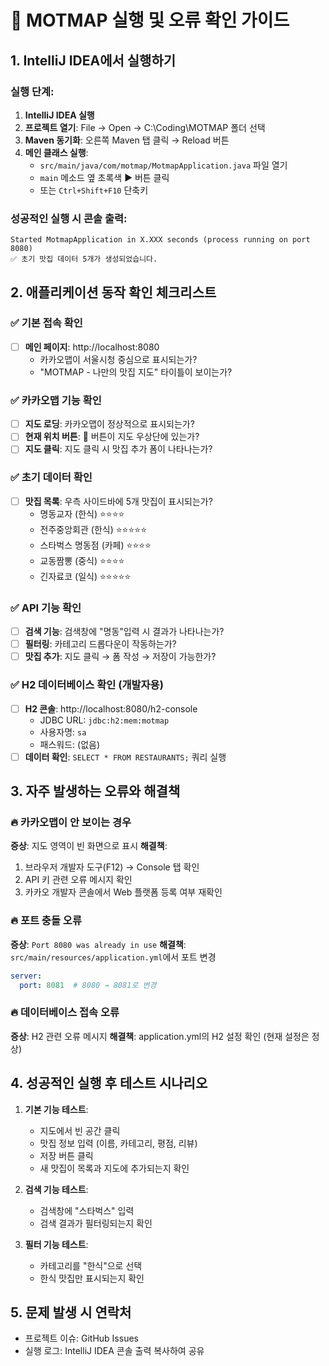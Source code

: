 # 🚀 MOTMAP 실행 및 오류 확인 가이드

## 1. IntelliJ IDEA에서 실행하기

### 실행 단계:
1. **IntelliJ IDEA 실행**
2. **프로젝트 열기**: File → Open → C:\Coding\MOTMAP 폴더 선택
3. **Maven 동기화**: 오른쪽 Maven 탭 클릭 → Reload 버튼
4. **메인 클래스 실행**: 
   - `src/main/java/com/motmap/MotmapApplication.java` 파일 열기
   - `main` 메소드 옆 초록색 ▶️ 버튼 클릭
   - 또는 `Ctrl+Shift+F10` 단축키

### 성공적인 실행 시 콘솔 출력:
```
Started MotmapApplication in X.XXX seconds (process running on port 8080)
✅ 초기 맛집 데이터 5개가 생성되었습니다.
```

## 2. 애플리케이션 동작 확인 체크리스트

### ✅ 기본 접속 확인
- [ ] **메인 페이지**: http://localhost:8080
  - 카카오맵이 서울시청 중심으로 표시되는가?
  - "MOTMAP - 나만의 맛집 지도" 타이틀이 보이는가?

### ✅ 카카오맵 기능 확인
- [ ] **지도 로딩**: 카카오맵이 정상적으로 표시되는가?
- [ ] **현재 위치 버튼**: 📍 버튼이 지도 우상단에 있는가?
- [ ] **지도 클릭**: 지도 클릭 시 맛집 추가 폼이 나타나는가?

### ✅ 초기 데이터 확인
- [ ] **맛집 목록**: 우측 사이드바에 5개 맛집이 표시되는가?
  - 명동교자 (한식) ⭐⭐⭐⭐
  - 전주중앙회관 (한식) ⭐⭐⭐⭐⭐
  - 스타벅스 명동점 (카페) ⭐⭐⭐⭐
  - 교동짬뽕 (중식) ⭐⭐⭐⭐
  - 긴자료코 (일식) ⭐⭐⭐⭐⭐

### ✅ API 기능 확인
- [ ] **검색 기능**: 검색창에 "명동"입력 시 결과가 나타나는가?
- [ ] **필터링**: 카테고리 드롭다운이 작동하는가?
- [ ] **맛집 추가**: 지도 클릭 → 폼 작성 → 저장이 가능한가?

### ✅ H2 데이터베이스 확인 (개발자용)
- [ ] **H2 콘솔**: http://localhost:8080/h2-console
  - JDBC URL: `jdbc:h2:mem:motmap`
  - 사용자명: `sa`
  - 패스워드: (없음)
- [ ] **데이터 확인**: `SELECT * FROM RESTAURANTS;` 쿼리 실행

## 3. 자주 발생하는 오류와 해결책

### 🔥 카카오맵이 안 보이는 경우
**증상**: 지도 영역이 빈 화면으로 표시
**해결책**:
1. 브라우저 개발자 도구(F12) → Console 탭 확인
2. API 키 관련 오류 메시지 확인
3. 카카오 개발자 콘솔에서 Web 플랫폼 등록 여부 재확인

### 🔥 포트 충돌 오류
**증상**: `Port 8080 was already in use`
**해결책**: `src/main/resources/application.yml`에서 포트 변경
```yaml
server:
  port: 8081  # 8080 → 8081로 변경
```

### 🔥 데이터베이스 접속 오류
**증상**: H2 관련 오류 메시지
**해결책**: application.yml의 H2 설정 확인 (현재 설정은 정상)

## 4. 성공적인 실행 후 테스트 시나리오

1. **기본 기능 테스트**:
   - 지도에서 빈 공간 클릭
   - 맛집 정보 입력 (이름, 카테고리, 평점, 리뷰)
   - 저장 버튼 클릭
   - 새 맛집이 목록과 지도에 추가되는지 확인

2. **검색 기능 테스트**:
   - 검색창에 "스타벅스" 입력
   - 검색 결과가 필터링되는지 확인

3. **필터 기능 테스트**:
   - 카테고리를 "한식"으로 선택
   - 한식 맛집만 표시되는지 확인

## 5. 문제 발생 시 연락처
- 프로젝트 이슈: GitHub Issues
- 실행 로그: IntelliJ IDEA 콘솔 출력 복사하여 공유

